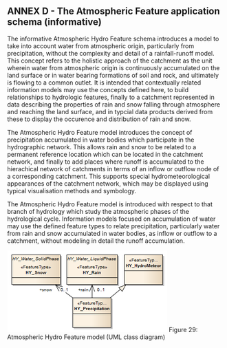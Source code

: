 ## ANNEX D - The Atmospheric Feature application schema (informative)

The informative Atmospheric Hydro Feature schema introduces a model to take into account water from atmospheric origin, particularly from precipitation, without the complexity and detail of a rainfall-runoff model. This concept refers to the holistic approach of the catchment as the unit wherein water from atmospheric origin is continuously accumulated on the land surface or in water bearing formations of soil and rock, and ultimately is flowing to a common outlet. It is intended that contextually related information models may use the concepts defined here, to build relationships to hydrologic features, finally to a catchment represented in data describing the properties of rain and snow falling through atmosphere and reaching the land surface, and in typcial data products derived from these to display the occurence and distribution of rain and snow. 

The Atmospheric Hydro Feature model introduces the concept of precipitation accumulated in water bodies which participate in the hydrographic network. This allows rain and snow to be related to a permanent reference location which can be located in the catchment network, and finally to add places where runoff is accumulated to the hierachical network of catchments in terms of an inflow or outflow node of a corresponding catchment. This supports special hydrometeorological appearances of the catchment network, which may be displayed using typical visualisation methods and symbology. 

The Atmospheric Hydro Feature model is introduced with respect to that branch of hydrology which study the atmospheric phases of the hydrological cycle. Information models focused on accumulation of water may use the defined feature types to relate precipitation, particularly water from rain and snow accumulated in water bodies, as inflow or outflow to a catchment, without modeling in detail the runoff accumulation.  

![Figure 29: Atmospheric Hydro Feature model (UML class diagram)](figs/fig29.png) 
Figure 29: Atmospheric Hydro Feature model (UML class diagram) 
